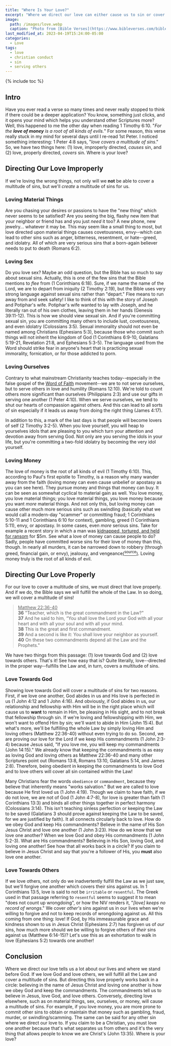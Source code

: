 ```yaml
---
title: "Where Is Your Love?"
excerpt: "Where we direct our love can either cause us to sin or cover our sin."
image: 
  path: /images/love.webp
  caption: "Photo from [Bible Verses](https://www.bibleverses.com/bible-verses-about-gods-love/)"
last_modified_at: 2023-04-19T15:24:00-05:00
categories:
  - Love
tags: 
  - love
  - christian conduct
  - sin
  - serving others
---
```


{% include toc %}

## Intro
Have you ever read a verse so many times and never really stopped to think if there could be a deeper application? You know, something just clicks, and it opens your mind which helps you understand other Scriptures more? Well, this happened to me the other day when reading 1 Timothy 6:10. "*For the **love of money** is a root of all kinds of evils.*" For some reason, this verse really stuck in my mind for several days until I re-read 1st Peter. I noticed something interesting: 1 Peter 4:8 says, "*love covers a multitude of sins*." So, we have two things here: (1) love, improperly directed, *causes* sin, and (2) love, properly directed, *covers* sin. Where is your love?

## Directing Our Love Improperly
If we're loving the wrong things, not only will we **not** be able to cover a multitude of sins, but we'll *create* a multitude of sins for us. 

### Loving Material Things
Are you chasing your desires or passions to have the "new thing" which never seems to be satisfied? Are you seeing the big, flashy new item that your neighbor or friend has and you just *need* it too? A new phone, new jewelry... whatever it may be. This may seem like a small thing to most, but love directed upon material things causes covetousness, envy--which can lead to other sins such as anger, bitterness, resentment, or hate--greed, and idolatry. All of which are very serious sins that a born-again believer needs to put to death (Romans 6:2). 

### Loving Sex
Do you love sex? Maybe an odd question, but the Bible has so much to say about sexual sins. Actually, this is one of the few sins that the Bible mentions to *flee* from (1 Corinthians 6:18). Sure, if we name the name of the Lord, we are to depart from iniquity (2 Timothy 2:19), but the Bible uses very strong language against sexual sins rather than "depart." Flee means to run away from and seek safety! I like to think of this with the story of Joseph and Potiphar's wife. Potiphar's wife wanted to lay with Joseph, and he literally ran out of his own clothes, leaving them in her hands (Genesis 39:11-12). This is how we should view sexual sin. And if you're committing sexual sin, you are committing many others to include lust, covetousness, and even idolatry (Colossians 3:5). Sexual immorality should not even be named among Christians (Ephesians 5:3), because those who commit such things will not inherit the kingdom of God (1 Corinthians 6:9-10, Galatians 5:19-21, Revelation 21:8, and Ephesians 5:3-5). The language used from the Word should strike fear in anyone's heart that is practicing sexual immorality, fornication, or for those addicted to porn.

### Loving Ourselves
Contrary to what mainstream Christianity teaches today--especially in the false gospel of the [Word of Faith](https://www.gotquestions.org/Word-Faith.html) movement--we are to not serve ourselves, but to serve others in love and humility (Romans 12:10). We're told to count others more significant than ourselves (Philippians 2:3) and use our gifts in serving one another (1 Peter 4:10). When we serve ourselves, we tend to shut our hearts of compassion against others. And this can lead to all sorts of sin especially if it leads us away from doing the right thing (James 4:17).

In addition to this, a mark of the last days is that people will become lovers of self (2 Timothy 3:2-5). When you love yourself, you will heap to yourselves idols that are pleasing to you which turn your attention and devotion away from serving God. Not only are you serving the idols in your life, but you're committing a two-fold idolatry by becoming the very idol yourself. 

### Loving Money
The love of money is the root of all kinds of evil (1 Timothy 6:10). This, according to Paul's first epistle to Timothy, is a reason why many wander away from the faith (loving money can even cause unbelief or apostasy as you can see here). They pursue money and things that money can buy. It can be seen as somewhat cyclical to material gain as well. You love money, you love material things; you love material things, you love money because you want *more* material things. And not only this, but loving money can cause other much more serious sins such as swindling (basically what we would call a modern-day "scammer" or committing fraud; 1 Corinthians 5:10-11 and 1 Corinthians 6:10 for context), gambling, greed (1 Corinthians 5:11), envy, or apostasy. In some cases, even *more* serious sins. Take for example a recent story in which a man was [kidnapped, tortured, and held for ransom](https://www.dailymail.co.uk/news/article-11865165/Belmore-kidnapping-inside-story-Peter-Vuong-bed-influencer-Angel-Bowyer.html) for $5m. See what a love of money can cause people to do? Sadly, people have committed worse sins for their love of money than this, though. In nearly all murders, it can be narrowed down to robbery (through greed, financial gain, or envy), jealousy, and vengeance[(<sup>source</sup>)](https://www.thecrimson.com/article/1932/3/11/robbery-jealousy-vengeance-are-causes-of/#:~:text=Robbery%2C%20jealousy%2C%20and%20vengeance%20are,all%20murders%2C%20according%20to%20Dr.). Loving money truly is the root of all kinds of evil.

## Directing Our Love Properly
For our love to cover a multitude of sins, we must direct that love properly. And if we do, the Bible says we will fulfill the whole of the Law. In so doing, we will cover a multitude of sins!

> <u>Matthew 22:36-40</u><br>
> **36** "Teacher, which is the great commandment in the Law?"<br> 
> **37** And he said to him, “You shall love the Lord your God with all your heart and with all your soul and with all your mind.<br> 
> **38** This is the great and first commandment.<br> 
> **39** And a second is like it: You shall love your neighbor as yourself.<br> 
> **40** On these two commandments depend all the Law and the Prophets."

We have two things from this passage: (1) love towards God and (2) love towards others. That's it! See how easy that is? Quite literally, love--directed in the proper way--fulfills the Law and, in turn, covers a multitude of sins.

### Love Towards God
Showing love towards God will cover a multitude of sins for two reasons. First, if we love one another, God abides in us and His love is perfected in us (1 John 4:12 and 1 John 4:16). And obviously, if God abides in us, our relationship and fellowship with Him will be in the right place which will cause us to **want** to remain in Him, be pleasing in His sight, and to not break that fellowship through sin. If we're loving and fellowshipping with Him, we won't want to offend Him by sin; we'll want to abide in Him (John 15:4). But what's more, we'll be fulfilling the whole Law by simply loving Him and loving others (Matthew 22:36-40) without even trying to do so. Second, we are proving our love for the Lord if we keep His commandments (1 John 2:3-4) because Jesus said, "If you love me, you will keep my commandments (John 14:15)." We already know that keeping the commandments is as easy as loving God and loving others as Matthew 22:36-40 and many other Scriptures point out (Romans 13:8, Romans 13:10, Galatians 5:14, and James 2:8). Therefore, being obedient in keeping the commandments to love God and to love others will cover all sin contained within the Law! 

Many Christians fear the words `obedience` or `commandment`, because they believe that inherently means "works salvation." But we are called to love because He first loved us (1 John 4:19). Though we claim to have faith, if we do not love, we are not of God (1 John 4:7-8), for love is greater than faith (1 Corinthians 13:3) and binds all other things together in perfect harmony (Colossians 3:14). This isn't teaching sinless perfection or keeping the Law to be saved (Galatians 3 should prove against keeping the Law to be saved, for we are justified by faith). It all connects circularly back to love. How do we obey God and keep His commandments? Believe in the name of His Son Jesus Christ and love one another (1 John 3:23). How do we know that we love one another? When we love God and obey His commandments (1 John 5:2-3). What are His commandments? Believing in His Son, loving God, and loving one another! See how that all works back in a circle? If you claim to believe in Jesus Christ and say that you're a follower of His, you **must** also love one another.

### Love Towards Others
If we love others, not only do we inadvertently fulfill the Law as we just saw, but we'll forgive one another which covers their sins against us. In 1 Corinthians 13:5, love is said to not be `irritable` or `resentful`. The Greek used in that passage referring to `resentful` seems to suggest it to mean "does not count up wrongdoing", or how the NIV renders it, "*[love] keeps no record of wrongs*." We cover *other's* sins against us in our lives when we're willing to forgive and not to keep records of wrongdoing against us. All this coming from one thing: love! If God, by His immeasurable grace and kindness shown to us in Jesus Christ (Ephesians 2:7) has forgiven us of *our* sins, how much more should we be willing to forgive others of *their* sins against us (Matthew 6:14-15)? Let's use this as an exhortation to walk in love (Ephesians 5:2) towards one another! 
 
## Conclusion
Where we direct our love tells us a lot about our lives and where we stand before God. If we love God and love others, we will fulfill all the Law and cover a multitude of sins. But directing this love properly works back in a circle: believing in the name of Jesus Christ and loving one another is how we obey God and keep the commandments. The commandments tell us to believe in Jesus, love God, and love others. Conversely, directing love elsewhere, such as on material things, sex, ourselves, or money, will cause a multitude of sins. For example, if you love money, you are more prone to commit other sins to obtain or maintain that money such as gambling, fraud, murder, or swindling/scamming. The same can be said for any other sin where we direct our love to. If you claim to be a Christian, you must love one another because that's what separates us from others and it's the very thing that allows people to know we are Christ's (John 13:35). Where is your love?

<script src='https://www.blueletterbible.org/assets-v3/scripts/blbToolTip/BLB_ScriptTagger-min.js' type='text/javascript'></script>
<script type='text/javascript'>
BLB.Tagger.Translation = 'ESV';
BLB.Tagger.HyperLinks = 'all'; // 'all', 'none', 'hover'
BLB.Tagger.HideTanslationAbbrev = false;
BLB.Tagger.TargetNewWindow = true;
BLB.Tagger.Style = 'par'; // 'line' or 'par'
BLB.Tagger.NoSearchTagNames = ''; // HTML element list
BLB.Tagger.NoSearchClassNames = 'noTag doNotTag'; // CSS class list
</script>
